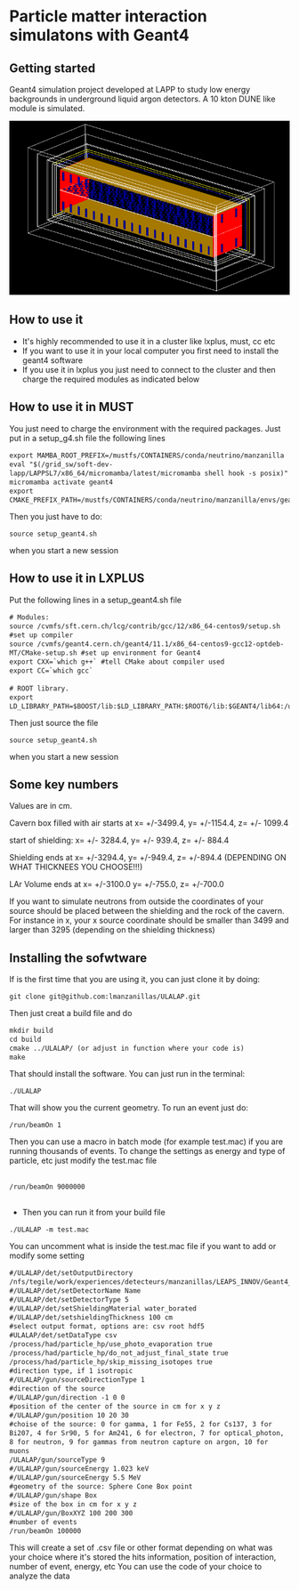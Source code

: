 # Particle matter interaction simulatons with Geant4



## Getting started

Geant4 simulation project developed at LAPP to study low energy backgrounds in underground liquid argon detectors. A 10 kton DUNE like module is simulated. 

![Alt text](images/10kton_LAr_module.png)

## How to use it

- It's highly recommended to use it in a cluster like lxplus, must, cc etc
- If you want to use it in your local computer you first need to install the geant4 software
- If you use it in lxplus you just need to connect to the cluster and then charge the required modules as indicated below

## How to use it in MUST
You just need to charge the environment with the required packages. Just put in a setup_g4.sh file the following lines
```
export MAMBA_ROOT_PREFIX=/mustfs/CONTAINERS/conda/neutrino/manzanilla
eval "$(/grid_sw/soft-dev-lapp/LAPPSL7/x86_64/micromamba/latest/micromamba shell hook -s posix)"
micromamba activate geant4
export CMAKE_PREFIX_PATH=/mustfs/CONTAINERS/conda/neutrino/manzanilla/envs/geant4/
```

Then you just have to do: 
```
source setup_geant4.sh

```
when you start a new session

## How to use it in LXPLUS
Put the following lines in a setup_geant4.sh file
```
# Modules:
source /cvmfs/sft.cern.ch/lcg/contrib/gcc/12/x86_64-centos9/setup.sh #set up compiler
source /cvmfs/geant4.cern.ch/geant4/11.1/x86_64-centos9-gcc12-optdeb-MT/CMake-setup.sh #set up environment for Geant4
export CXX=`which g++` #tell CMake about compiler used
export CC=`which gcc`

# ROOT library.
export LD_LIBRARY_PATH=$BOOST/lib:$LD_LIBRARY_PATH:$ROOT6/lib:$GEANT4/lib64:/usr/lib64/:/usr/lib

```

Then just source the file
```
source setup_geant4.sh

```
when you start a new session

## Some key numbers

Values are in cm. 

Cavern box filled with air starts at x= +/-3499.4, y= +/-1154.4, z= +/- 1099.4

start of shielding: x= +/- 3284.4, y= +/- 939.4, z= +/- 884.4
 
Shielding ends at x= +/-3294.4, y= +/-949.4, z= +/-894.4 (DEPENDING ON WHAT THICKNEES YOU CHOOSE!!!)

LAr Volume ends at x= +/-3100.0 y= +/-755.0, z= +/-700.0 

If you want to simulate neutrons from outside the coordinates of your source should be placed between the shielding and the rock of the cavern.
For instance in x, your x source coordinate should be smaller than 3499 and larger than 3295 (depending on the shielding thickness)

## Installing the sofwtware 

If is the first time that you are using it, you can just clone it by doing: 

```
git clone git@github.com:lmanzanillas/ULALAP.git

```
Then just creat a build file and do

```
mkdir build 
cd build
cmake ../ULALAP/ (or adjust in function where your code is)
make 

```
That should install the software. You can just run in the terminal: 
```
./ULALAP
```
That will show you the current geometry. To run an event just do: 
```
/run/beamOn 1
```
Then you can use a macro in batch mode (for example test.mac) if you are running thousands of events. To change the settings as energy and type of particle, etc just modify the test.mac file  

```

/run/beamOn 9000000


```

- Then you can run it from your build file 


```
./ULALAP -m test.mac

```
You can uncomment what is inside the test.mac file if you want to add or modify some setting

```
#/ULALAP/det/setOutputDirectory /nfs/tegile/work/experiences/detecteurs/manzanillas/LEAPS_INNOV/Geant4_output/
#/ULALAP/det/setDetectorName Name 
#/ULALAP/det/setDetectorType 5
#/ULALAP/det/setShieldingMaterial water_borated
#/ULALAP/det/setshieldingThickness 100 cm
#select output format, options are: csv root hdf5
#ULALAP/det/setDataType csv
/process/had/particle_hp/use_photo_evaporation true
/process/had/particle_hp/do_not_adjust_final_state true
/process/had/particle_hp/skip_missing_isotopes true
#direction type, if 1 isotropic
#/ULALAP/gun/sourceDirectionType 1
#direction of the source
#/ULALAP/gun/direction -1 0 0
#position of the center of the source in cm for x y z
#/ULALAP/gun/position 10 20 30
#choise of the source: 0 for gamma, 1 for Fe55, 2 for Cs137, 3 for Bi207, 4 for Sr90, 5 for Am241, 6 for electron, 7 for optical_photon, 8 for neutron, 9 for gammas from neutron capture on argon, 10 for muons 
/ULALAP/gun/sourceType 9
#/ULALAP/gun/sourceEnergy 1.023 keV
#/ULALAP/gun/sourceEnergy 5.5 MeV
#geometry of the source: Sphere Cone Box point
#/ULALAP/gun/shape Box
#size of the box in cm for x y z
#/ULALAP/gun/BoxXYZ 100 200 300
#number of events
/run/beamOn 100000

```
This will create a set of .csv file or other format depending on what was your choice where it's stored the hits information, position of interaction, number of event, energy, etc 
You can use the code of your choice to analyze the data  

